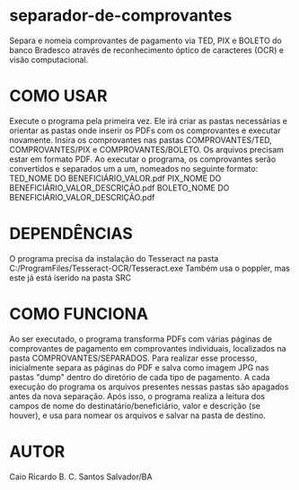 # separador-de-comprovantes
 Separa e nomeia comprovantes de pagamento via TED, PIX e BOLETO do banco Bradesco através de reconhecimento óptico de caracteres (OCR) e visão computacional.

# COMO USAR
 Execute o programa pela primeira vez. Ele irá criar as pastas necessárias e orientar as pastas onde inserir os PDFs com os comprovantes e executar novamente.
 Insira os comprovantes nas pastas COMPROVANTES/TED, COMPROVANTES/PIX e COMPROVANTES/BOLETO. Os arquivos precisam estar em formato PDF.
 Ao executar o programa, os comprovantes serão convertidos e separados um a um, nomeados no seguinte formato:
 TED_NOME DO BENEFICIÁRIO_VALOR.pdf
 PIX_NOME DO BENEFICIÁRIO_VALOR_DESCRIÇÃO.pdf
 BOLETO_NOME DO BENEFICIÁRIO_VALOR_DESCRIÇÃO.pdf

# DEPENDÊNCIAS
 O programa precisa da instalação do Tesseract na pasta C:/ProgramFiles/Tesseract-OCR/Tesseract.exe
 Também usa o poppler, mas este já está iserido na pasta SRC

# COMO FUNCIONA
 Ao ser executado, o programa transforma PDFs com várias páginas de comprovantes de pagamento em comprovantes individuais, localizados na pasta COMPROVANTES/SEPARADOS.
 Para realizar esse processo, inicialmente separa as páginas do PDF e salva como imagem JPG nas pastas "dump" dentro do diretório de cada tipo de pagamento. A cada execução do programa os arquivos presentes nessas pastas são apagados antes da nova separação.
 Após isso, o programa realiza a leitura dos campos de nome do destinatário/beneficiário, valor e descrição (se houver), e usa para nomear os arquivos e salvar na pasta de destino.

 # AUTOR
  Caio Ricardo B. C. Santos
  Salvador/BA
 

